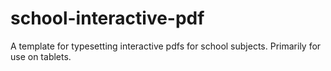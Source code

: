 # school-interactive-pdf
A template for typesetting interactive pdfs for school subjects. Primarily for use on tablets.
